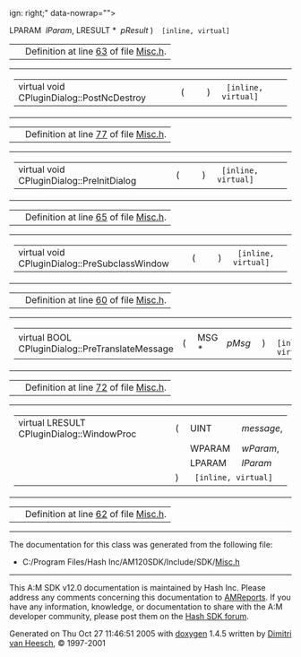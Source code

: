 ign: right;" data-nowrap=""></td>
<td class="md"></td>
<td class="md" data-nowrap="">LPARAM </td>
<td class="mdname" data-nowrap=""><em>lParam</em>,</td>
</tr>
<tr>
<td class="md" style="text-align: right;" data-nowrap=""></td>
<td class="md"></td>
<td class="md" data-nowrap="">LRESULT * </td>
<td class="mdname" data-nowrap=""><em>pResult</em></td>
</tr>
<tr>
<td class="md"></td>
<td class="md">) </td>
<td colspan="2" class="md"><code> [inline, virtual]</code></td>
</tr>
</tbody>
</table></td>
</tr>
</tbody>
</table>

|  |  |
|----|----|
|   | Definition at line <a href="Misc_8h-source.md#l00063" class="el">63</a> of file <a href="Misc_8h-source.md" class="el">Misc.h</a>. |

<span id="47c3bad17ff3c1270f07f6e7b5363aac" class="anchor"></span>

<table class="mdTable" data-cellpadding="2" data-cellspacing="0">
<colgroup>
<col style="width: 100%" />
</colgroup>
<tbody>
<tr>
<td class="mdRow"><table data-cellpadding="0" data-cellspacing="0" data-border="0">
<tbody>
<tr>
<td class="md" data-nowrap="" data-valign="top">virtual void CPluginDialog::PostNcDestroy</td>
<td class="md" data-valign="top">( </td>
<td class="mdname1" data-valign="top" data-nowrap=""></td>
<td class="md" data-valign="top"> ) </td>
<td class="md" data-nowrap=""><code> [inline, virtual]</code></td>
</tr>
</tbody>
</table></td>
</tr>
</tbody>
</table>

|  |  |
|----|----|
|   | Definition at line <a href="Misc_8h-source.md#l00077" class="el">77</a> of file <a href="Misc_8h-source.md" class="el">Misc.h</a>. |

<span id="1fe2e1bdaa2be3c3566897fbc446fb69" class="anchor"></span>

<table class="mdTable" data-cellpadding="2" data-cellspacing="0">
<colgroup>
<col style="width: 100%" />
</colgroup>
<tbody>
<tr>
<td class="mdRow"><table data-cellpadding="0" data-cellspacing="0" data-border="0">
<tbody>
<tr>
<td class="md" data-nowrap="" data-valign="top">virtual void CPluginDialog::PreInitDialog</td>
<td class="md" data-valign="top">( </td>
<td class="mdname1" data-valign="top" data-nowrap=""></td>
<td class="md" data-valign="top"> ) </td>
<td class="md" data-nowrap=""><code> [inline, virtual]</code></td>
</tr>
</tbody>
</table></td>
</tr>
</tbody>
</table>

|  |  |
|----|----|
|   | Definition at line <a href="Misc_8h-source.md#l00065" class="el">65</a> of file <a href="Misc_8h-source.md" class="el">Misc.h</a>. |

<span id="19c344efc3a4a58c5be897ad5dc514d1" class="anchor"></span>

<table class="mdTable" data-cellpadding="2" data-cellspacing="0">
<colgroup>
<col style="width: 100%" />
</colgroup>
<tbody>
<tr>
<td class="mdRow"><table data-cellpadding="0" data-cellspacing="0" data-border="0">
<tbody>
<tr>
<td class="md" data-nowrap="" data-valign="top">virtual void CPluginDialog::PreSubclassWindow</td>
<td class="md" data-valign="top">( </td>
<td class="mdname1" data-valign="top" data-nowrap=""></td>
<td class="md" data-valign="top"> ) </td>
<td class="md" data-nowrap=""><code> [inline, virtual]</code></td>
</tr>
</tbody>
</table></td>
</tr>
</tbody>
</table>

|  |  |
|----|----|
|   | Definition at line <a href="Misc_8h-source.md#l00060" class="el">60</a> of file <a href="Misc_8h-source.md" class="el">Misc.h</a>. |

<span id="8cd28d3fb92504babda287d2df7f4534" class="anchor"></span>

<table class="mdTable" data-cellpadding="2" data-cellspacing="0">
<colgroup>
<col style="width: 100%" />
</colgroup>
<tbody>
<tr>
<td class="mdRow"><table data-cellpadding="0" data-cellspacing="0" data-border="0">
<tbody>
<tr>
<td class="md" data-nowrap="" data-valign="top">virtual BOOL CPluginDialog::PreTranslateMessage</td>
<td class="md" data-valign="top">( </td>
<td class="md" data-nowrap="" data-valign="top">MSG * </td>
<td class="mdname1" data-valign="top" data-nowrap=""><em>pMsg</em></td>
<td class="md" data-valign="top"> ) </td>
<td class="md" data-nowrap=""><code> [inline, virtual]</code></td>
</tr>
</tbody>
</table></td>
</tr>
</tbody>
</table>

|  |  |
|----|----|
|   | Definition at line <a href="Misc_8h-source.md#l00072" class="el">72</a> of file <a href="Misc_8h-source.md" class="el">Misc.h</a>. |

<span id="063d48cdab9016629d58d26466f32ba4" class="anchor"></span>

<table class="mdTable" data-cellpadding="2" data-cellspacing="0">
<colgroup>
<col style="width: 100%" />
</colgroup>
<tbody>
<tr>
<td class="mdRow"><table data-cellpadding="0" data-cellspacing="0" data-border="0">
<tbody>
<tr>
<td class="md" data-nowrap="" data-valign="top">virtual LRESULT CPluginDialog::WindowProc</td>
<td class="md" data-valign="top">( </td>
<td class="md" data-nowrap="" data-valign="top">UINT </td>
<td class="mdname" data-nowrap=""><em>message</em>,</td>
</tr>
<tr>
<td class="md" style="text-align: right;" data-nowrap=""></td>
<td class="md"></td>
<td class="md" data-nowrap="">WPARAM </td>
<td class="mdname" data-nowrap=""><em>wParam</em>,</td>
</tr>
<tr>
<td class="md" style="text-align: right;" data-nowrap=""></td>
<td class="md"></td>
<td class="md" data-nowrap="">LPARAM </td>
<td class="mdname" data-nowrap=""><em>lParam</em></td>
</tr>
<tr>
<td class="md"></td>
<td class="md">) </td>
<td colspan="2" class="md"><code> [inline, virtual]</code></td>
</tr>
</tbody>
</table></td>
</tr>
</tbody>
</table>

|  |  |
|----|----|
|   | Definition at line <a href="Misc_8h-source.md#l00062" class="el">62</a> of file <a href="Misc_8h-source.md" class="el">Misc.h</a>. |

------------------------------------------------------------------------

The documentation for this class was generated from the following file:

- C:/Program Files/Hash Inc/AM120SDK/Include/SDK/<a href="Misc_8h-source.md" class="el">Misc.h</a>

------------------------------------------------------------------------

<span class="small">This A:M SDK v12.0 documentation is maintained by Hash Inc. Please address any comments concerning this documentation to [AMReports](http://www.hash.com/reports). If you have any information, knowledge, or documentation to share with the A:M developer community, please post them on the [Hash SDK forum](http://www.hash.com/forums/index.php?showforum=11).</span>

Generated on Thu Oct 27 11:46:51 2005 with [<span class="image placeholder" original-image-src="doxygen.png" original-image-title="" height="45" width="100" align="middle" border="0">doxygen</span>](http://www.doxygen.org/index.html) 1.4.5 written by [Dimitri van Heesch](mailto:dimitri@stack.nl), © 1997-2001
